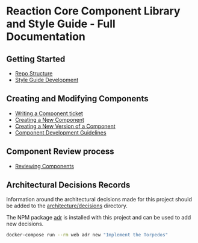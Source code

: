 # Reaction Core Component Library and Style Guide - Full Documentation

## Getting Started

- [Repo Structure](./repo-structure.md)
- [Style Guide Development](./style-guide-development.md)

## Creating and Modifying Components

- [Writing a Component ticket](../.github/ISSUE_TEMPLATE/component-request.md)
- [Creating a New Component](./creating-new-component.md)
- [Creating a New Version of a Component](./creating-new-component-version.md)
- [Component Development Guidelines](./component-development-guidelines.md)

## Component Review process

- [Reviewing Components](./reviewing-components.md)

## Architectural Decisions Records

Information around the architectural decisions made for this project should be
added to the [architecture/decisions](./architecture/decisions) directory.

The NPM package [adr](https://www.npmjs.com/package/adr) is installed with this
project and can be used to add new decisions.

```sh
docker-compose run --rm web adr new "Implement the Torpedos"
```
